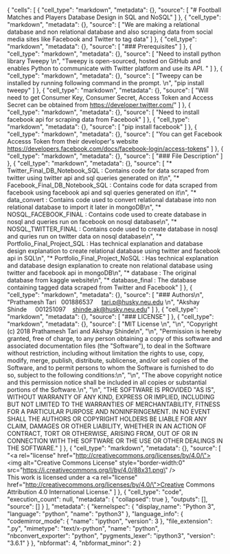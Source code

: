 {
 "cells": [
  {
   "cell_type": "markdown",
   "metadata": {},
   "source": [
    "#  Football Matches and Players Database Design in SQL and NoSQL"
   ]
  },
  {
   "cell_type": "markdown",
   "metadata": {},
   "source": [
    "We are making a relational database and non relational database and also scraping data from social media sites like Facebook and Twitter to tag data"
   ]
  },
  {
   "cell_type": "markdown",
   "metadata": {},
   "source": [
    "### Prerequisites"
   ]
  },
  {
   "cell_type": "markdown",
   "metadata": {},
   "source": [
    "Need to install python library Tweepy  \n",
    "Tweepy is open-sourced, hosted on GitHub and enables Python to communicate with Twitter platform and use its API.   "
   ]
  },
  {
   "cell_type": "markdown",
   "metadata": {},
   "source": [
    "Tweepy can be installed by running following command in the prompt.  \n",
    "pip install tweepy"
   ]
  },
  {
   "cell_type": "markdown",
   "metadata": {},
   "source": [
    "Will need to get Consumer Key, Consumer Secret, Access Token and Access Secret can be obtained from https://developer.twitter.com/"
   ]
  },
  {
   "cell_type": "markdown",
   "metadata": {},
   "source": [
    "Need to install facebook api for scraping data from Facebook"
   ]
  },
  {
   "cell_type": "markdown",
   "metadata": {},
   "source": [
    "pip install facebook"
   ]
  },
  {
   "cell_type": "markdown",
   "metadata": {},
   "source": [
    "You can get Facebook Accesss Token from their developer's website https://developers.facebook.com/docs/facebook-login/access-tokens"
   ]
  },
  {
   "cell_type": "markdown",
   "metadata": {},
   "source": [
    "### File Description"
   ]
  },
  {
   "cell_type": "markdown",
   "metadata": {},
   "source": [
    "* Twitter_Final_DB_Notebook_SQL :       Contains code for data scraped from twitter using twitter api and sql queries generated on it\n",
    "* Facebook_Final_DB_Notebook_SQL :     Contains code for data scraped from facebook using facebook api and sql queries generated on it\n",
    "* data_convert : Contains code used to convert relational database into non relational database to import it later in mongoDB\n",
    "* NOSQL_FACEBOOK_FINAL : Contains code used to create database in nosql and queries run on facebook on nosql database\n",
    "* NOSQL_TWITTER_FINAL : Contains code used to create database in nosql and quries run on twitter data on nosql database\n",
    "* Portfolio_Final_Project_SQL :  Has technical explanation and database design explanation to create relational database using twitter and facebook api in SQL\n",
    "* Portfolio_Final_Project_NoSQL : Has technical explanation and database design explanation to create non relational database using twitter and facebook api in mongoDB\n",
    "* database : The original database from kaggle website\n",
    "* database_final : The database containing tagged data scraped from Twitter and Facebook"
   ]
  },
  {
   "cell_type": "markdown",
   "metadata": {},
   "source": [
    "### Authors\n",
    "Prathamesh Tari &nbsp; 001886537  &nbsp;&nbsp;&nbsp; tari.p@husky.neu.edu  \n",
    "Akshay Shinde&nbsp;&nbsp;&nbsp;&nbsp; 001251097  &nbsp;&nbsp;&nbsp;shinde.ak@husky.neu.edu"
   ]
  },
  {
   "cell_type": "markdown",
   "metadata": {},
   "source": [
    "### LICENSE"
   ]
  },
  {
   "cell_type": "markdown",
   "metadata": {},
   "source": [
    "MIT License  \n",
    "\n",
    "Copyright (c) 2018 Prathamesh Tari and Akshay Shinde\n",
    "\n",
    "Permission is hereby granted, free of charge, to any person obtaining a copy of this software and associated documentation files (the \"Software\"), to deal in the Software without restriction, including without limitation the rights to use, copy, modify, merge, publish, distribute, sublicense, and/or sell copies of the Software, and to permit persons to whom the Software is furnished to do so, subject to the following conditions:\n",
    "\n",
    "The above copyright notice and this permission notice shall be included in all copies or substantial portions of the Software.\n",
    "\n",
    "THE SOFTWARE IS PROVIDED \"AS IS\", WITHOUT WARRANTY OF ANY KIND, EXPRESS OR IMPLIED, INCLUDING BUT NOT LIMITED TO THE WARRANTIES OF MERCHANTABILITY, FITNESS FOR A PARTICULAR PURPOSE AND NONINFRINGEMENT. IN NO EVENT SHALL THE AUTHORS OR COPYRIGHT HOLDERS BE LIABLE FOR ANY CLAIM, DAMAGES OR OTHER LIABILITY, WHETHER IN AN ACTION OF CONTRACT, TORT OR OTHERWISE, ARISING FROM, OUT OF OR IN CONNECTION WITH THE SOFTWARE OR THE USE OR OTHER DEALINGS IN THE SOFTWARE."
   ]
  },
  {
   "cell_type": "markdown",
   "metadata": {},
   "source": [
    "<a rel=\"license\" href=\"http://creativecommons.org/licenses/by/4.0/\"><img alt=\"Creative Commons License\" style=\"border-width:0\" src=\"https://i.creativecommons.org/l/by/4.0/88x31.png\" /></a><br />This work is licensed under a <a rel=\"license\" href=\"http://creativecommons.org/licenses/by/4.0/\">Creative Commons Attribution 4.0 International License</a>."
   ]
  },
  {
   "cell_type": "code",
   "execution_count": null,
   "metadata": {
    "collapsed": true
   },
   "outputs": [],
   "source": []
  }
 ],
 "metadata": {
  "kernelspec": {
   "display_name": "Python 3",
   "language": "python",
   "name": "python3"
  },
  "language_info": {
   "codemirror_mode": {
    "name": "ipython",
    "version": 3
   },
   "file_extension": ".py",
   "mimetype": "text/x-python",
   "name": "python",
   "nbconvert_exporter": "python",
   "pygments_lexer": "ipython3",
   "version": "3.6.1"
  }
 },
 "nbformat": 4,
 "nbformat_minor": 2
}
